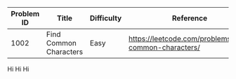 | Problem ID | Title | Difficulty | Reference
| --- | --- | --- | ---
| 1002 | Find Common Characters | Easy | https://leetcode.com/problems/find-common-characters/


Hi
Hi
Hi
